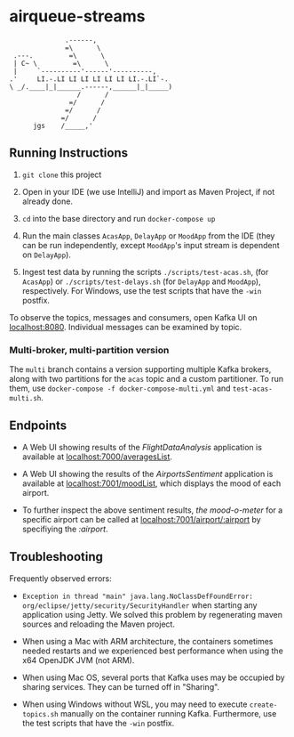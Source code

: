 # airqueue-streams
```
              .------,
              =\      \
 .---.         =\      \
 | C~ \         =\      \
 |     `----------'------'----------,
.'     LI.-.LI LI LI LI LI LI LI.-.LI`-.
\ _/.____|_|______.------,______|_|_____)
                 /      /
               =/      /
              =/      /
             =/      /
      jgs    /_____,'
```

## Running Instructions

1. `git clone` this project

2. Open in your IDE (we use IntelliJ) and import as Maven Project, if not already done.

3. `cd` into the base directory and run `docker-compose up`

4. Run the main classes `AcasApp`, `DelayApp` or `MoodApp` from the IDE (they can be run independently, except `MoodApp`'s input stream is dependent on `DelayApp`).

5. Ingest test data by running the scripts `./scripts/test-acas.sh`, (for `AcasApp`) or `./scripts/test-delays.sh` (for `DelayApp` and `MoodApp`), respectively. For Windows, use the test scripts that have the `-win` postfix. 

To observe the topics, messages and consumers, open Kafka UI on [localhost:8080](http://localhost:8080). Individual messages can be examined by topic.

### Multi-broker, multi-partition version

The `multi` branch contains a version supporting multiple Kafka brokers, along with two partitions for the `acas` topic and a custom partitioner.
To run them, use `docker-compose -f docker-compose-multi.yml` and `test-acas-multi.sh`.

## Endpoints

- A Web UI showing results of the *FlightDataAnalysis* application is available at [localhost:7000/averagesList](http://localhost:7000/averagesList).

- A Web UI showing the results of the *AirportsSentiment* application is available at [localhost:7001/moodList](http://localhost:7001/moodList), which displays the mood of each airport.

-  To further inspect the above sentiment results, _the mood-o-meter_ for a specific airport can be called at [localhost:7001/airport/:airport](http://localhost:7001/airport/:airport) by specifiying the _:airport_. 

## Troubleshooting

Frequently observed errors:

- `Exception in thread "main" java.lang.NoClassDefFoundError: org/eclipse/jetty/security/SecurityHandler` when starting any application using Jetty.
We solved this problem by regenerating maven sources and reloading the Maven project.
  
- When using a Mac with ARM architecture, the containers sometimes needed restarts and we experienced best performance when using the x64 OpenJDK JVM (not ARM).

- When using Mac OS, several ports that Kafka uses may be occupied by sharing services. They can be turned off in "Sharing". 

- When using Windows without WSL, you may need to execute `create-topics.sh` manually on the container running Kafka.
Furthermore, use the test scripts that have the `-win` postfix.
  

